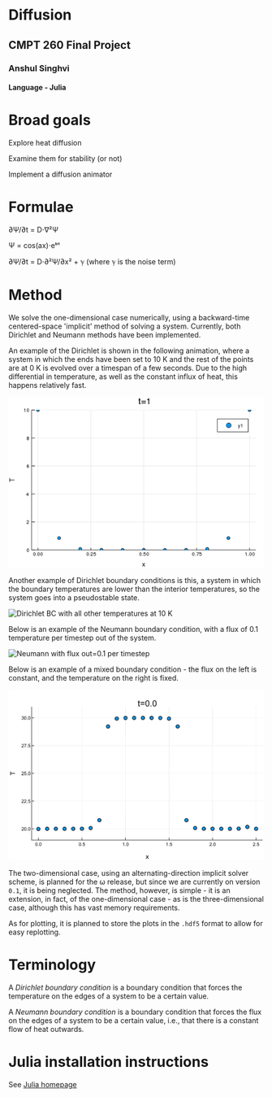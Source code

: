 # Diffusion

## CMPT 260 Final Project

### Anshul Singhvi

#### Language - Julia

# Broad goals

Explore heat diffusion

Examine them for stability (or not)

Implement a diffusion animator

# Formulae

∂Ψ/∂t = D⋅∇²Ψ

Ψ = cos(ax)⋅eᵇᵗ

∂Ψ/∂t = D⋅∂²Ψ/∂x² + ℽ (where ℽ is the noise term)

# Method

We solve the one-dimensional case numerically, using a backward-time centered-space 'implicit' method of solving a system.  Currently, both Dirichlet and Neumann methods have been implemented.

An example of the Dirichlet is shown in the following animation, where a system in which the ends have been set to 10 K and the rest of the points are at 0 K is evolved over a timespan of a few seconds.  Due to the high differential in temperature, as well as the constant influx of heat, this happens relatively fast.

![Dirichlet BC with all other temperatures at 0 K](example/lol.gif "Logo Title Text 1")

Another example of Dirichlet boundary conditions is this, a system in which the boundary temperatures are lower than the interior temperatures, so the system goes into a pseudostable state.

![Dirichlet BC with all other temperatures at 10 K](example/dirichletDown1D.gif "Logo Title Text 1")

Below is an example of the Neumann boundary condition, with a flux of 0.1 temperature per timestep out of the system.

![Neumann with flux out=0.1 per timestep](example/NeumannOut.11D.gif "Logo Title Text 1")

Below is an example of a mixed boundary condition - the flux on the left is constant, and the temperature on the right is fixed.

![Neumann-DIrichlet](example/neumannLdirichletR.gif "Logo Title Text 1")

The two-dimensional case, using an alternating-direction implicit solver scheme, is planned for the ω release, but since we are currently on version `0.1`, it is being neglected.  The method, however, is simple - it is an extension, in fact, of the one-dimensional case - as is the three-dimensional case, although this has vast memory requirements.

As for plotting, it is planned to store the plots in the `.hdf5` format to allow for easy replotting.

# Terminology

A *Dirichlet boundary condition* is a boundary condition that forces the temperature on the edges of a system to be a certain value.  

A *Neumann boundary condition* is a boundary condition that forces the flux on the edges of a system to be a certain value, i.e., that there is a constant flow of heat outwards.  


# Julia installation instructions
See [Julia homepage](https://julialang.org/)
